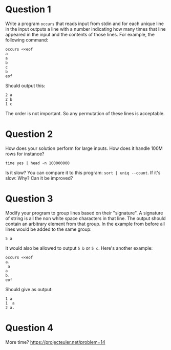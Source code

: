# Question 1
Write a program `occurs` that reads input from stdin and for each
unique line in the input outputs a line with a number indicating how
many times that line appeared in the input and the contents of those
lines.  For example, the following command:

```
occurs <<eof
a
a
b
c
b
eof
```

Should output this:

```
2 a
2 b
1 c
```

The order is not important.  So any permutation of these lines is
acceptable.

# Question 2
How does your solution perform for large inputs.  How does it handle
100M rows for instance?

```
time yes | head -n 100000000
```

Is it slow?  You can compare it to this program: `sort | uniq
--count`.  If it's slow: Why? Can it be improved?

# Question 3
Modify your program to group lines based on their "signature".  A
signature of string is all the non white space characters in that
line.  The output should contain an arbitrary element from that
group.  In the example from before all lines would be added to the same
group:

```
5 a
```

It would also be allowed to output `5 b` or `5 c`.  Here's another example:

```
occurs <<eof
a.
 a
a
b.
eof
```

Should give as output:

```
1 a
1  a
2 a.
```

# Question 4
More time? https://projecteuler.net/problem=14
